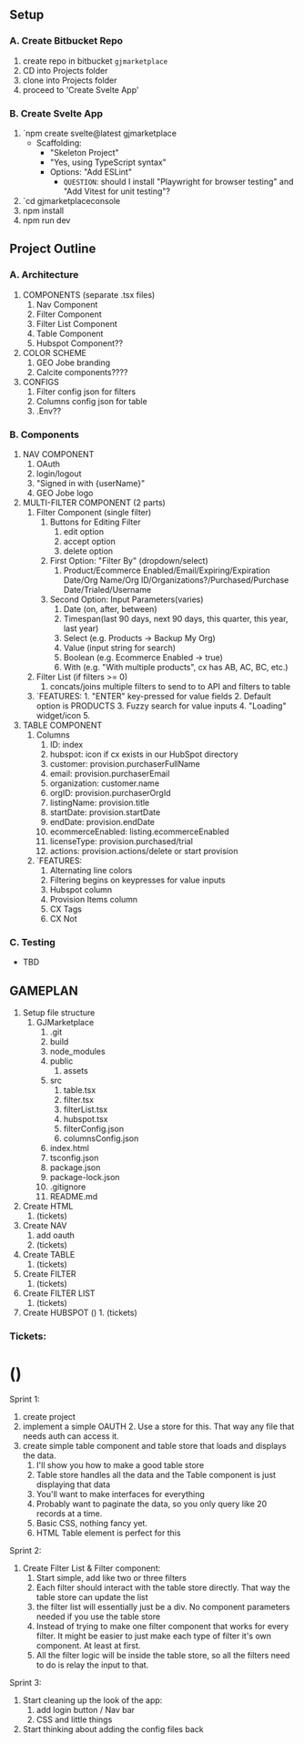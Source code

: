 ## Setup
### A. Create Bitbucket Repo
1. create repo in bitbucket `gjmarketplace`
2. CD into Projects folder
3. clone into Projects folder
4. proceed to 'Create Svelte App'
### B. Create Svelte App
1. `npm create svelte@latest gjmarketplace
	- Scaffolding:
		- "Skeleton Project"
		- "Yes, using TypeScript syntax"
		- Options: "Add ESLint"
			- `QUESTION`: should I install "Playwright for browser testing" and "Add Vitest for unit testing"?
1. `cd gjmarketplaceconsole
2. npm install
3. npm run dev


## Project Outline
### A. Architecture
1. COMPONENTS (separate .tsx files)
	1. Nav Component
	2. Filter Component
	3. Filter List Component
	4. Table Component
	5. Hubspot Component??
2. COLOR SCHEME
	1. GEO Jobe branding
	2. Calcite components????
3. CONFIGS
	1. Filter config json for filters
	2. Columns config json for table
	3. .Env??
### B. Components
1. NAV COMPONENT
	1. OAuth
	2. login/logout
	3. "Signed in with {userName}"
	4. GEO Jobe logo
3. MULTI-FILTER COMPONENT (2 parts)
	1. Filter Component (single filter)
		1. Buttons for Editing Filter
			1. edit option
			2. accept option
			3. delete option
		2. First Option: "Filter By" (dropdown/select)
			1. Product/Ecommerce Enabled/Email/Expiring/Expiration Date/Org Name/Org ID/Organizations?/Purchased/Purchase Date/Trialed/Username
		3. Second Option: Input Parameters(varies)
			1. Date (on, after, between)
			2. Timespan(last 90 days, next 90 days, this quarter, this year, last year)
			3. Select (e.g. Products -> Backup My Org)
			4. Value (input string for search)
			5. Boolean (e.g. Ecommerce Enabled -> true)
			6. With (e.g. "With multiple products", cx has AB, AC, BC, etc.)
	2. Filter List (if filters >= 0)
		1. concats/joins multiple filters to send to to API and filters to table
	3. `FEATURES:
				1. "ENTER" key-pressed for value fields
				2. Default option is PRODUCTS
				3. Fuzzy search for value inputs
				4. "Loading" widget/icon
				5. 
4. TABLE COMPONENT
	1. Columns
		1. ID: index
		2. hubspot: icon if cx exists in our HubSpot directory
		3. customer: provision.purchaserFullName
		4. email: provision.purchaserEmail
		5. organization: customer.name
		6. orgID: provision.purchaserOrgId
		7. listingName: provision.title
		8. startDate: provision.startDate
		9. endDate: provision.endDate
		10. ecommerceEnabled: listing.ecommerceEnabled
		11. licenseType: provision.purchased/trial
		12. actions: provision.actions/delete or start provision
	2. `FEATURES:
		1. Alternating line colors
		2. Filtering begins on keypresses for value inputs
		3. Hubspot column
		4. Provision Items column 
		5. CX Tags
		6. CX Not
### C. Testing
  - TBD

## GAMEPLAN
1. Setup file structure
	1. GJMarketplace
		1. .git
		2. build
		3. node_modules
		4. public
			1. assets
		5. src
			1. table.tsx
			2. filter.tsx
			3. filterList.tsx
			4. hubspot.tsx
			5. filterConfig.json
			6. columnsConfig.json
		6. index.html
		7. tsconfig.json
		8. package.json
		9. package-lock.json
		10. .gitignore
		11. README.md
2. Create HTML
	1. (tickets)
3. Create NAV
	1. add oauth
	2. (tickets)
4. Create TABLE
	1. (tickets)
5. Create FILTER
	1. (tickets)
6. Create FILTER LIST
	1. (tickets)
7. Create HUBSPOT
()	1. (tickets)

### Tickets:
# ()
Sprint 1:
1. create project
2. implement a simple OAUTH 
	2. Use a store for this.  That way any file that needs auth can access it.
3. create simple table component and table store that loads and displays the data.  
	1. I'll show you how to make a good table store
	2. Table store handles all the data and the Table component is just displaying that data
	3. You'll want to make interfaces for everything
	4. Probably want to paginate the data, so you only query like 20 records at a time.
	5. Basic CSS, nothing fancy yet.
	6. HTML Table element is perfect for this

Sprint 2:
1. Create Filter List & Filter component:
	1. Start simple, add like two or three filters
	3. Each filter should interact with the table store directly.  That way the table store can update the list
	2. the filter list will essentially just be a div.  No component parameters needed if you use the table store
	4. Instead of trying to make one filter component that works for every filter.  It might be easier to just make each type of filter it's own component.  At least at first.
	5. All the filter logic will be inside the table store, so all the filters need to do is relay the input to that.

Sprint 3:
1. Start cleaning up the look of the app:
	1. add login button / Nav bar
	2. CSS and little things
 2. Start thinking about adding the config files back
